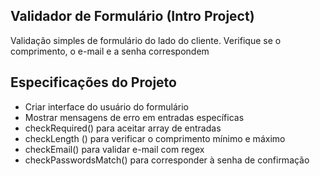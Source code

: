 ## Validador de Formulário (Intro Project)

Validação simples de formulário do lado do cliente. Verifique se o comprimento, o e-mail e a senha correspondem

## Especificações do Projeto

- Criar interface do usuário do formulário
- Mostrar mensagens de erro em entradas específicas
- checkRequired() para aceitar array de entradas
- checkLength () para verificar o comprimento mínimo e máximo
- checkEmail() para validar e-mail com regex
- checkPasswordsMatch() para corresponder à senha de confirmação